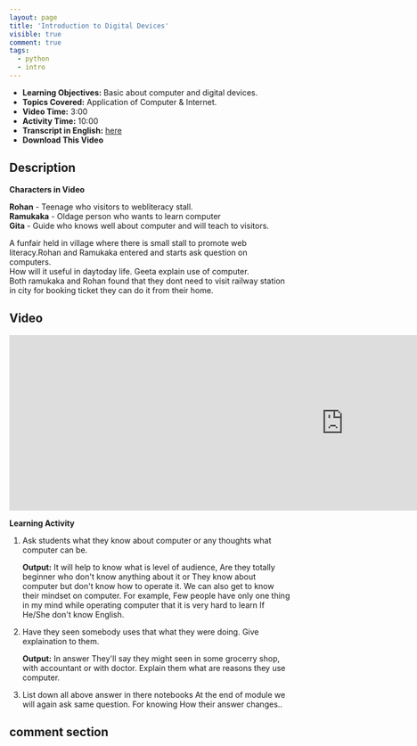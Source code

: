 ```yaml
---
layout: page
title: 'Introduction to Digital Devices'
visible: true
comment: true
tags:
  - python
  - intro
---
```

<script id="dsq-count-scr" src="//drashti4-github-io-localisationofschool.disqus.com/count.js" async></script>

 - **Learning Objectives:** Basic about computer and digital devices.
 - **Topics Covered:** Application of Computer & Internet.
 - **Video Time:** 3:00
 - **Activity Time:** 10:00
 - **Transcript in English:** [here](https://github.com/drashti4/localisationofschool/blob/gh-pages/subtitle/module-1/Intialtalk_I)
 - **Download This Video**

## Description ##

**Characters in Video**<br>

**Rohan**    - Teenage who visitors to webliteracy stall.<br>
**Ramukaka** - Oldage person who wants to learn computer <br>
**Gita**     - Guide who knows well about computer and will teach to visitors. <br>

A funfair held in village where there is small stall to promote web literacy.Rohan and Ramukaka entered and starts ask question on computers.
<br>
How will it useful in daytoday life. Geeta explain use of computer.
<br>
Both ramukaka and Rohan found that they dont need to visit railway station in city  for booking ticket they can do it from their home.

## Video ##
  
<iframe width="1200" height="315" src="https://www.youtube.com/embed/wW5k1ZezDhQ"  width="1200" height="450" frameborder="0" 
allowfullscreen></iframe>

**Learning Activity**

1. Ask students what they know about computer or any thoughts what computer can be.

    **Output:** It will help to know what is level of audience, Are they totally beginner who don't know anything about it or They know about computer but don't know how to operate it. We can also get to know their mindset on computer. For example, Few people have only one thing in my mind while operating computer that it is very hard to learn If He/She don't know English.

2. Have they seen somebody uses that  what they were doing. Give explaination to them.

    **Output:** In answer They'll say they might seen in some grocerry shop, with accountant or with doctor. Explain them what are reasons they use computer.

3. List down all above answer in there notebooks At the end of module we will again ask same question. For knowing How their answer changes..

## comment section ##

